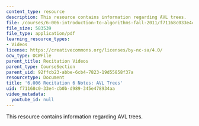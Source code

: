 ```yaml
---
content_type: resource
description: This resource contains information regarding AVL trees.
file: /courses/6-006-introduction-to-algorithms-fall-2011/f71168c033e4cb0bd989345e478934aa_MIT6_006F11_rec06.pdf
file_size: 583539
file_type: application/pdf
learning_resource_types:
- Videos
license: https://creativecommons.org/licenses/by-nc-sa/4.0/
ocw_type: OCWFile
parent_title: Recitation Videos
parent_type: CourseSection
parent_uid: 92ffcb23-abbe-6cb4-7823-19d55858f37a
resourcetype: Document
title: '6.006 Recitation 6 Notes: AVL Trees'
uid: f71168c0-33e4-cb0b-d989-345e478934aa
video_metadata:
  youtube_id: null
---
```

This resource contains information regarding AVL trees.
